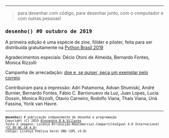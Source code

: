 
---

> para desenhar com código, para desenhar junto, com o computador e com outras pessoas!

<h3 style="font-family: inconsolata, monospace;">desenho() #0 outubro de 2019</h3>

A primeira edição é uma espécie de zine, fôlder e pôster, feita para ser distribuída gratuitamente na [Python Brasil 2019](https://2019.pythonbrasil.org.br/)

Agradecimentos especiais: Décio Otoni de Almeida, Bernardo Fontes, Monica Rizzolli

Campanha de arrecadação: [doe e, se quiser, peça um exemplar pelo correio](https://gumroad.com/l/desenho0)

Contribuiram para a impressão: Adri Patamoma, Advan Shumiski, André Burnier, Bernardo Fontes, Fábio C. Barrionuevo da Luz, Juan Lopes, Lucia Dossin, Monica Rizzolli, Otavio Carneiro, Rodolfo Viana, Thais Viana, Uriá Fassina, Yorik van Havre.

---
<div style="font-family: inconsolata, monospace; font-size: 0.7em">
<b>desenho()</b> # publicação independente de desenho e programação<br>
Copyright (C) 2019 <a href="https://abav.lugaralgum.com">Alexandre B A Villares</a><br>
Texto e imagens: Licença Atribuição-NãoComercial-CompartilhaIgual 4.0 Internacional (<a href="https://creativecommons.org/licenses/by-nc-sa/4.0/deed.pt_BR">CC BY-NC-SA 4.0</a>)<br>
Código: Licença Pública Geral GNU (GPL v3.0)
</div>